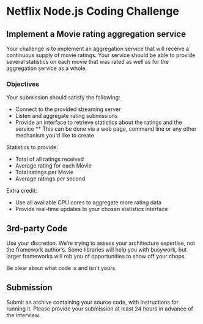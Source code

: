 # Netflix Node.js Coding Challenge

## Implement a Movie rating aggregation service
Your challenge is to implement an aggregation service that will receive a continuous supply of 
movie ratings. Your service should be able to provide several statistics on each movie that was 
rated as well as for the aggregation service as a whole.
 
### Objectives
Your submission should satisfy the following:

* Connect to the provided streaming server
* Listen and aggregate rating submissions
* Provide an interface to retrieve statistics about the ratings and the service
** This can be done via a web page, command line or any other mechanism you'd like to create

Statistics to provide:

* Total of all ratings received
* Average rating for each Movie
* Total ratings per Movie
* Average ratings per second

Extra credit:

* Use all available CPU cores to aggregate more rating data
* Provide real-time updates to your chosen statistics interface

## 3rd-party Code
   
Use your discretion. We’re trying to assess your architecture expertise, not the framework 
author’s. Some libraries will help you with busywork, but larger frameworks will rob you of 
opportunities to show off your chops.

Be clear about what code is and isn’t yours.

## Submission
  
Submit an archive containing your source code, with instructions for running it. Please 
provide your submission at least 24 hours in advance of the interview.

